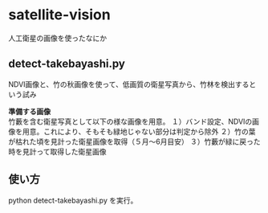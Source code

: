 # satellite-vision
人工衛星の画像を使ったなにか



## detect-takebayashi.py
NDVI画像と、竹の秋画像を使って、低画質の衛星写真から、竹林を検出するという試み

**準備する画像**<br>
竹藪を含む衛星写真として以下の様な画像を用意。
１）バンド設定、NDVIの画像を用意。これにより、そもそも緑地じゃない部分は判定から除外
２）竹の葉が枯れた頃を見計った衛星画像を取得（５月〜6月目安）
３）竹藪が緑に戻った時を見計って取得した衛星画像

## 使い方
python detect-takebayashi.py
を実行。
